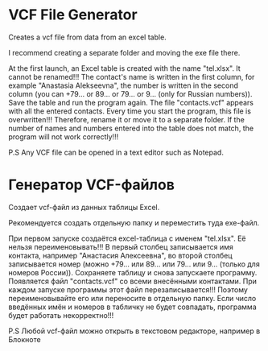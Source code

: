 # VCF File Generator

Creates a vcf file from data from an excel table.

I recommend creating a separate folder and moving the exe file there. 

At the first launch, an Excel table is created with the name "tel.xlsx". It cannot be renamed!!! The contact's name is written in the first column, for example "Anastasia Alekseevna", the number is written in the second column (you can +79... or 89... or 79... or 9... (only for Russian numbers)). Save the table and run the program again. The file "contacts.vcf" appears with all the entered contacts. Every time you start the program, this file is overwritten!!! Therefore, rename it or move it to a separate folder. 
If the number of names and numbers entered into the table does not match, the program will not work correctly!!!

P.S Any VCF file can be opened in a text editor such as Notepad.
# Генератор VCF-файлов

Создает vcf-файл из данных таблицы Excel.

Рекомендуется создать отдельную папку и переместить туда exe-файл. 

При первом запуске создаётся excel-таблица с именем "tel.xlsx". Её нельзя переименовывать!!! В первый столбец записывается имя контакта, например "Анастасия Алексеевна", во второй столбец записывается номер (можно +79... или 89... или 79... или 9... (только для номеров России)). Сохраняете таблицу и снова запускаете программу. Появляется файл "contacts.vcf" со всеми внесёнными контактами. При каждом запуске программы этот файл перезаписывается!!! Поэтому переименовывайте его или переносите в отдельную папку. 
Если число введённых имён и номеров в табличку не будет совпадать, программа будет работать некорректно!!!

P.S Любой vcf-файл можно открыть в текстовом редакторе, например в Блокноте

